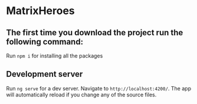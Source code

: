 # MatrixHeroes

## The first time you download the project run the following command:
Run `npm i` for installing all the packages

## Development server

Run `ng serve` for a dev server. Navigate to `http://localhost:4200/`. The app will automatically reload if you change any of the source files.
